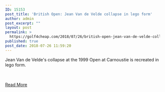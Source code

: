 ```yaml
---
ID: 15153
post_title: 'British Open: Jean Van de Velde collapse in lego form'
author: admin
post_excerpt: ""
layout: post
permalink: >
  https://golf4cheap.com/2018/07/26/british-open-jean-van-de-velde-collapse-in-lego-form/
published: true
post_date: 2018-07-26 11:59:20
---
```

<p>Jean Van de Velde's collapse at the 1999 Open at Carnoustie is recreated in lego form.</p><br><br><a href="http://www.golfchannel.com/video/relive-van-de-veldes-collapse-lego-form">Read More</a>